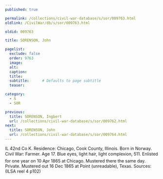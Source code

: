 ```yaml
---
published: true

permalink: /collections/civil-war-database/s/sor/009763.html
oldlink: /CivilWar/db/s/sor/009763.html

oldid: 009763

title: SORENSON, John

pagelist:
  exclude: false
  order: 9763
  image: 
  alt:
  caption:
  title:
  subtitle:      # Defaults to page subtitle
  teaser:

category: 
  - S 
  - SOR

previous:
  title: SORENSON, Ingbert
  url: /collections/civil-war-database/s/sor/009762.html  
next:
  title: SORENSON, John
  url: /collections/civil-war-database/s/sor/009764.html   
---
```

IL 42nd Co K. Residence: Chicago, Cook County, Illinois. Born in Norway. Civil War: Farmer. Age 17. Blue eyes, light hair, light complexion, 5&#146;11&#148;. Enlisted for one year on 10 Apr 1865 at Chicago. Mustered there the same day. Private. Mustered out 16 Dec 1865 at Point (unreadable), Texas. Sources: (ILSA reel 4 p102)